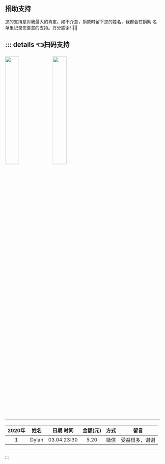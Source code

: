 ## 捐助支持
您的支持是对我最大的肯定。如不介意，捐款时留下您的姓名，我都会在捐助
名单里记录您善意的支持。万分感谢! 🙏🏼 

::: details 👈扫码支持
---

<img src='/images/about/alipay.jpg' width='30%'> 
<img src='/images/about/wechatpay.png' width='30%'> 

---

| 2020年 | 姓名  |  日期 时间 | 金额(元) | 方式 | 留言 | 
| :---: | :---: | :---: | :---: | :---: | :---: | 
|1| Dylan  |  03.04 23:30 | 5.20 | 微信 | 受益很多，谢谢 |

---

:::